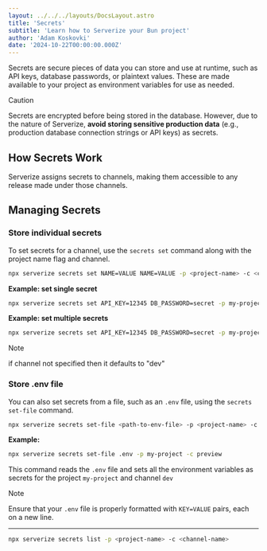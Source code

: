 ```yaml
---
layout: ../../../layouts/DocsLayout.astro
title: 'Secrets'
subtitle: 'Learn how to Serverize your Bun project'
author: 'Adam Koskovki'
date: '2024-10-22T00:00:00.000Z'
---
```


Secrets are secure pieces of data you can store and use at runtime, such as API keys, database passwords, or plaintext values. These are made available to your project as environment variables for use as needed.

> [!CAUTION]
> Secrets are encrypted before being stored in the database. However, due to the nature of Serverize, **avoid storing sensitive production data** (e.g., production database connection strings or API keys) as secrets.

## How Secrets Work

Serverize assigns secrets to channels, making them accessible to any release made under those channels.

## Managing Secrets

### Store individual secrets

To set secrets for a channel, use the `secrets set` command along with the project name flag and channel.

```sh
npx serverize secrets set NAME=VALUE NAME=VALUE -p <project-name> -c <channel-name>
```

**Example: set single secret**

```sh
npx serverize secrets set API_KEY=12345 DB_PASSWORD=secret -p my-project -c dev
```

**Example: set multiple secrets**

```sh
npx serverize secrets set API_KEY=12345 DB_PASSWORD=secret -p my-project
```

> [!NOTE]
> if channel not specified then it defaults to "dev"

### Store .env file

You can also set secrets from a file, such as an `.env` file, using the `secrets set-file` command.

```sh frame=none
npx serverize secrets set-file <path-to-env-file> -p <project-name> -c preview
```

**Example:**

```sh frame=none
npx serverize secrets set-file .env -p my-project -c preview
```

This command reads the `.env` file and sets all the environment variables as secrets for the project `my-project` and channel `dev`

> [!NOTE]
> Ensure that your `.env` file is properly formatted with `KEY=VALUE` pairs, each on a new line.

---

```sh frame=none
npx serverize secrets list -p <project-name> -c <channel-name>
```
